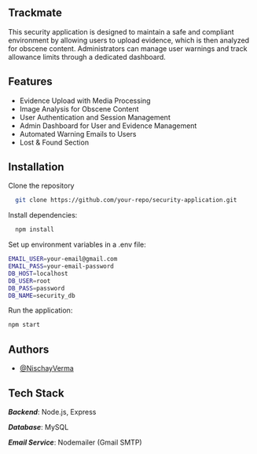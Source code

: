 
## Trackmate

This security application is designed to maintain a safe and compliant environment by allowing users to upload evidence, which is then analyzed for obscene content. Administrators can manage user warnings and track allowance limits through a dedicated dashboard.

## Features



- Evidence Upload with Media Processing
- Image Analysis for Obscene Content
- User Authentication and Session Management
- Admin Dashboard for User and Evidence Management
- Automated Warning Emails to Users
- Lost & Found Section
## Installation

Clone the repository

```bash
  git clone https://github.com/your-repo/security-application.git
```
Install dependencies:
    
```bash
  npm install
```
Set up environment variables in a .env file:

```bash
EMAIL_USER=your-email@gmail.com
EMAIL_PASS=your-email-password
DB_HOST=localhost
DB_USER=root
DB_PASS=password
DB_NAME=security_db
```
Run the application:

```bash
npm start
```
## Authors

- [@NischayVerma](https://www.github.com/NischayVerma21)




## Tech Stack


***Backend***: Node.js, Express

***Database***: MySQL

***Email Service***: Nodemailer (Gmail SMTP)


